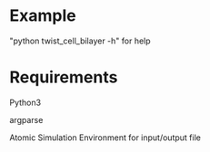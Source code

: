 # Example
"python twist_cell_bilayer -h" for help

# Requirements
Python3

argparse

Atomic Simulation Environment for input/output file
